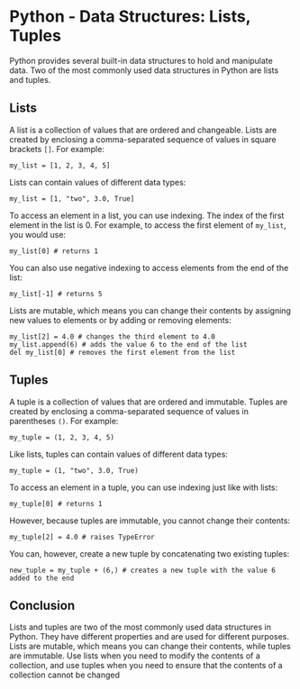 # Python - Data Structures: Lists, Tuples

Python provides several built-in data structures to hold and manipulate data. Two of the most commonly used data structures in Python are lists and tuples.

## Lists

A list is a collection of values that are ordered and changeable. Lists are created by enclosing a comma-separated sequence of values in square brackets `[]`. For example:

```
my_list = [1, 2, 3, 4, 5]
```

Lists can contain values of different data types:

```
my_list = [1, "two", 3.0, True]
```

To access an element in a list, you can use indexing. The index of the first element in the list is 0. For example, to access the first element of `my_list`, you would use:

```
my_list[0] # returns 1
```

You can also use negative indexing to access elements from the end of the list:

```
my_list[-1] # returns 5
```

Lists are mutable, which means you can change their contents by assigning new values to elements or by adding or removing elements:

```
my_list[2] = 4.0 # changes the third element to 4.0
my_list.append(6) # adds the value 6 to the end of the list
del my_list[0] # removes the first element from the list
```

## Tuples

A tuple is a collection of values that are ordered and immutable. Tuples are created by enclosing a comma-separated sequence of values in parentheses `()`. For example:

```
my_tuple = (1, 2, 3, 4, 5)
```

Like lists, tuples can contain values of different data types:

```
my_tuple = (1, "two", 3.0, True)
```

To access an element in a tuple, you can use indexing just like with lists:

```
my_tuple[0] # returns 1
```

However, because tuples are immutable, you cannot change their contents:

```
my_tuple[2] = 4.0 # raises TypeError
```

You can, however, create a new tuple by concatenating two existing tuples:

```
new_tuple = my_tuple + (6,) # creates a new tuple with the value 6 added to the end
```

## Conclusion

Lists and tuples are two of the most commonly used data structures in Python. They have different properties and are used for different purposes. Lists are mutable, which means you can change their contents, while tuples are immutable. Use lists when you need to modify the contents of a collection, and use tuples when you need to ensure that the contents of a collection cannot be changed
